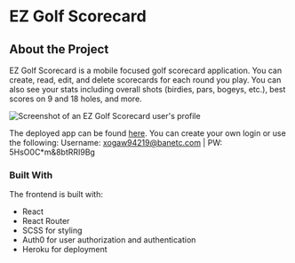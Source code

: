 # EZ Golf Scorecard #

## About the Project ##

EZ Golf Scorecard is a mobile focused golf scorecard application. You can create, read, edit, and delete scorecards for each round you play. You can also see your stats including overall shots (birdies, pars, bogeys, etc.), best scores on 9 and 18 holes, and more.

![Screenshot of an EZ Golf Scorecard user's profile](http://danielkersten.io/assets/golf-scorecard.jpg)

The deployed app can be found [here](https://ez-golf-scorecard.herokuapp.com/). You can create your own login or use the following: Username: xogaw94219@banetc.com | PW: 5HsO0C*m&8btRRI9Bg

### Built With ###

The frontend is built with:
* React
* React Router
* SCSS for styling
* Auth0 for user authorization and authentication
* Heroku for deployment
